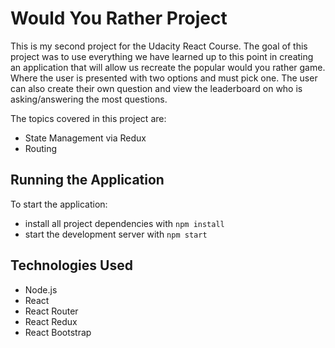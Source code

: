 # Would You Rather Project

This is my second project for the Udacity React Course. The goal of this project was to use everything we have learned up to this point in creating an application
that will allow us recreate the popular would you rather game. Where the user is presented with two options and must pick one. The user can also create their own question and view the leaderboard on who is asking/answering the most questions.

The topics covered in this project are:
* State Management via Redux
* Routing

## Running the Application

To start the application:

* install all project dependencies with `npm install`
* start the development server with `npm start`

## Technologies Used

* Node.js
* React
* React Router
* React Redux
* React Bootstrap
